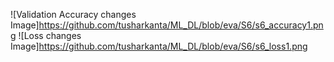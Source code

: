 ![Validation Accuracy changes Image]https://github.com/tusharkanta/ML_DL/blob/eva/S6/s6_accuracy1.png
![Loss changes Image]https://github.com/tusharkanta/ML_DL/blob/eva/S6/s6_loss1.png
